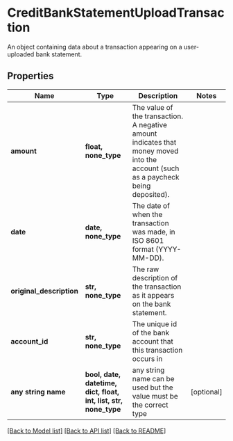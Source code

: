 # CreditBankStatementUploadTransaction

An object containing data about a transaction appearing on a user-uploaded bank statement.

## Properties
Name | Type | Description | Notes
------------ | ------------- | ------------- | -------------
**amount** | **float, none_type** | The value of the transaction. A negative amount indicates that money moved into the account (such as a paycheck being deposited). | 
**date** | **date, none_type** | The date of when the transaction was made, in ISO 8601 format (YYYY-MM-DD). | 
**original_description** | **str, none_type** | The raw description of the transaction as it appears on the bank statement. | 
**account_id** | **str, none_type** | The unique id of the bank account that this transaction occurs in | 
**any string name** | **bool, date, datetime, dict, float, int, list, str, none_type** | any string name can be used but the value must be the correct type | [optional]

[[Back to Model list]](../README.md#documentation-for-models) [[Back to API list]](../README.md#documentation-for-api-endpoints) [[Back to README]](../README.md)



